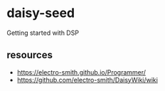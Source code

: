 # daisy-seed
Getting started with DSP

## resources
- https://electro-smith.github.io/Programmer/
- https://github.com/electro-smith/DaisyWiki/wiki
